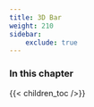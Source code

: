 ```yaml
---
title: 3D Bar
weight: 210
sidebar:
    exclude: true
---
```


### In this chapter

{{< children_toc />}}